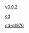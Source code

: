 
[v0.0.2](https://github.com/littleflute/m22/edit/master/155/readme.md)

[cd](cd)

[cd-p1976](cd-p1976)
